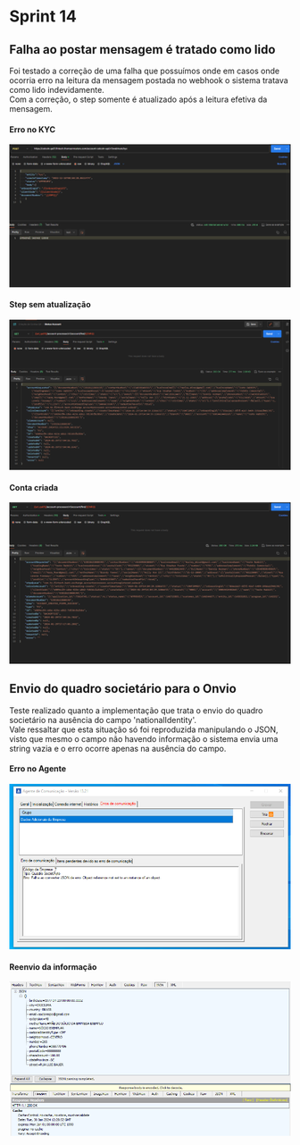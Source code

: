 # Sprint 14

## Falha ao postar mensagem é tratado como lido
Foi testado a correção de uma falha que possuímos onde em casos onde ocorria erro na leitura da mensagem postada no webhook o sistema tratava como lido indevidamente.</br>
Com a correção, o step somente é atualizado após a leitura efetiva da mensagem.

#### Erro no KYC
![KYC500](./arquivos/KYC500.png)

#### Step sem atualização
![StepSemAtualizar](./arquivos/AccountStep.png)

#### Conta criada
![AccountCreate](./arquivos/AccountCreate.png)

## Envio do quadro societário para o Onvio
Teste realizado quanto a implementação que trata o envio do quadro societário na ausência do campo 'nationalIdentity'.</br>
Vale ressaltar que esta situação só foi reproduzida manipulando o JSON, visto que mesmo o campo não havendo informação o sistema envia uma string vazia e o erro ocorre apenas na ausência do campo.</br>

#### Erro no Agente
![ErroAgente](./arquivos/falhaAgente.png)

#### Reenvio da informação
![ReenvioQuadro](./arquivos/Quadro200.png)